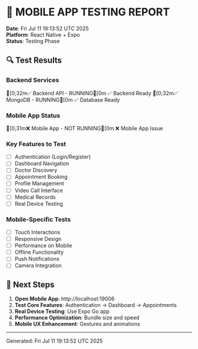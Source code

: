 # 📱 MOBILE APP TESTING REPORT

**Date**: Fri Jul 11 19:13:52 UTC 2025  
**Platform**: React Native + Expo  
**Status**: Testing Phase  

## 🔍 Test Results

### Backend Services
[0;32m✅ Backend API - RUNNING[0m
✅ Backend Ready
[0;32m✅ MongoDB - RUNNING[0m
✅ Database Ready

### Mobile App Status
[0;31m❌ Mobile App - NOT RUNNING[0m
❌ Mobile App Issue

### Key Features to Test
- [ ] Authentication (Login/Register)
- [ ] Dashboard Navigation
- [ ] Doctor Discovery
- [ ] Appointment Booking
- [ ] Profile Management
- [ ] Video Call Interface
- [ ] Medical Records
- [ ] Real Device Testing

### Mobile-Specific Tests
- [ ] Touch Interactions
- [ ] Responsive Design
- [ ] Performance on Mobile
- [ ] Offline Functionality
- [ ] Push Notifications
- [ ] Camera Integration

## 🎯 Next Steps
1. **Open Mobile App**: http://localhost:19006
2. **Test Core Features**: Authentication → Dashboard → Appointments
3. **Real Device Testing**: Use Expo Go app
4. **Performance Optimization**: Bundle size and speed
5. **Mobile UX Enhancement**: Gestures and animations

---
Generated: Fri Jul 11 19:13:52 UTC 2025
